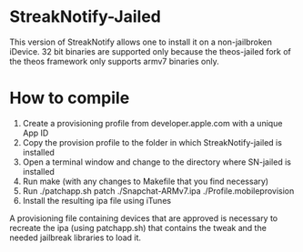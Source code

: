 # StreakNotify-Jailed
This version of StreakNotify allows one to install it on a non-jailbroken iDevice. 32 bit binaries are supported only because the theos-jailed fork of the theos framework only supports armv7 binaries only. 

# How to compile
1. Create a provisioning profile from developer.apple.com with a unique App ID
2. Copy the provision profile to the folder in which StreakNotify-jailed is installed
3. Open a terminal window and change to the directory where SN-jailed is installed
4. Run make (with any changes to Makefile that you find necessary)
4. Run ./patchapp.sh patch ./Snapchat-ARMv7.ipa ./Profile.mobileprovision 
5. Install the resulting ipa file using iTunes

A provisioning file containing devices that are approved is necessary to recreate the ipa (using patchapp.sh) that contains the tweak and the needed jailbreak libraries to load it. 